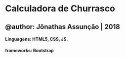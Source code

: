 # Calculadora de Churrasco
## @author: Jônathas Assunção | 2018
#### Linguagens: HTML5, CSS, JS.
#### frameworks: Bootstrap